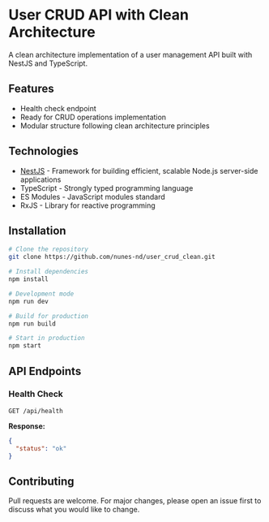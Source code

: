 # User CRUD API with Clean Architecture

A clean architecture implementation of a user management API built with NestJS and TypeScript.

## Features

- Health check endpoint
- Ready for CRUD operations implementation
- Modular structure following clean architecture principles

## Technologies

- [NestJS](https://nestjs.com/) - Framework for building efficient, scalable Node.js server-side applications
- TypeScript - Strongly typed programming language
- ES Modules - JavaScript modules standard
- RxJS - Library for reactive programming

## Installation

```bash
# Clone the repository
git clone https://github.com/nunes-nd/user_crud_clean.git

# Install dependencies
npm install

# Development mode
npm run dev

# Build for production
npm run build

# Start in production
npm start
```

## API Endpoints

### Health Check
```
GET /api/health
```

**Response:**
```json
{
  "status": "ok"
}
```

## Contributing

Pull requests are welcome. For major changes, please open an issue first to discuss what you would like to change.